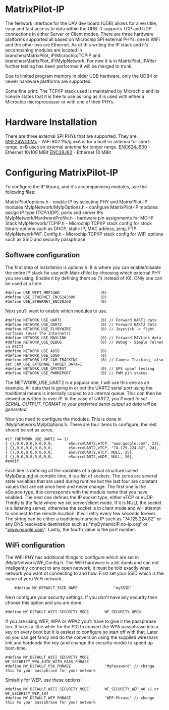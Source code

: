 # MatrixPilot-IP

The Network interface for the UAV dev board (UDB) allows for a versitile, easy and fast access to data within the UDB. It supports TCP and UDP connections in either Server or Client modes. There are three hardware platforms supported all based on Microchip SPI external PHYs: one is WiFi and the other two are Ethernet. As of this writing the IP stack and it's accompaning modules are located in branches/MatrixPilot\_IP/Microchip/TCPIP and branches/MatrixPilot\_IP/MyIpNetwork. For now it is in MatrixPilot\_IPAfter further testing has been performed it will be merged to trunk.

Due to limited program memory in older UDB hardware, only the UDB4 or newer hardware platforms are supported.

Some fine print:
The TCP/IP stack used is maintained by Microchip and its license states that it is free to use as long as it is used with either a Microchip microprocessor or with one of their PHYs.

# Hardware Installation
There are three external SPI PHYs that are supported. They are:
[MRF24WG0Mx](http://www.microchipdirect.com/ProductSearch.aspx?Keywords=AC164149) - WiFi 802.11b/g x=A is for a built-in antenna for short-range. x=B uses an external antenna for longer range.
[ENC624J600](http://www.mouser.com/ProductDetail/Olimex-Ltd/MOD-ENC624J600/?qs=%2fha2pyFaduiM2FizGGE3eb3KhtErVhtMkHmAi73al27GsGQxpDnbNI%252bg4oGPqWoM) - Ethernet 10/100 MBit
[ENC28J60](http://www.microchipdirect.com/ProductSearch.aspx?Keywords=AC164123)   - Ethernet 10 MBit




# Configuring MatrixPilot-IP
To configure the IP library, and it's accompanining modules, use the following files:

MatrixPilot/options.h - enable IP by selecting PHY and MatrixPIlot-IP modules
MyIpNetwork/MyIpOptions.h - configure MatrixPilot-IP modules: assign IP type (TCP/UDP), ports and server IPs
MyIpNetwork/HardwareProfile.h - hardware pin assignments for MCHP Stack
MyIpNetwork/TCPIP.h - Microchip TCP/IP stack config for stock library options such as DHCP, static IP, MAC addess, ping, FTP
MyIpNetwork/WF\_Config.h - Microchip TCP/IP stack config for WiFi options such as SSID and security passphrase


## Software configuration
The first step of installation is options.h. It is where you can enable/disable the entire IP stack for use with MatrixPilot by choosing which external PHY you are using. Enable it by defining them as (1) instead of (0). ONly one can be used at a time.
```
#define USE_WIFI_MRF24WG                  (0)
#define USE_ETHERNET_ENC624J600           (0)
#define USE_ETHERNET_ENC28J60             (0)
```

Next you'll want to enable which modules to use.
```
#define NETWORK_USE_UART1                 (0) // Forward UART1 data
#define NETWORK_USE_UART2                 (0) // Forward UART2 data
#define NETWORK_USE_FLYBYWIRE             (0) // Joystick -> flght surfaces (over the internet!)
#define NETWORK_USE_MAVLINK               (0) // Forward MAVLink data
#define NETWORK_USE_DEBUG                 (0) // Debug - Simple Telnet in ASCII
#define NETWORK_USE_ADSB                  (0)
#define NETWORK_USE_LOGO                  (0)
#define NETWORK_USE_CAM_TRACKING          (0) // Camera Tracking, also set CAM_USE_EXTERNAL_TARGET_DATA=1
#define NETWORK_USE_GPSTEST               (0) // GPS spoof testing
#define NETWORK_USE_PWMREPORT             (0) // PWM pin states
```
The NETWORK\_USE\_UART2 is a popular one, I will use this one as an example. All data that is going in or out the UART2 serial port using the traditional means is internally copied to an internal queue. This can then be viewed or written to over IP. In the case of _UART2, you'll want to set SERIAL\_OUTPUT\_FORMAT to your preferred serial output so data will be genereted._

Now you need to configure the modules. This is done in /MyIpNetwork/MyIpOptions.h. There are four items to configure, the rest should be set as zeros.
```
#if (NETWORK_USE_UART2 == 1)
{ {},0,0,0,0,0,0,0,0,       eSourceUART2,eTCP, "www.google.com", 23},
{ {},0,0,0,0,0,0,0,0,       eSourceUART2,eTCP, "74.125.224.82", 24},
{ {},0,0,0,0,0,0,0,0,       eSourceUART2,eTCP, NULL, 25},
{ {},0,0,0,0,0,0,0,0,       eSourceUART2,eUDP, NULL, 26},
#endif
```
Each line is defining all the variables of a global structure called MyIpData[.md](.md) at compile time, it is a list of sockets. The zeros are several state variables that are used during runtime but the last four are constant values that are set once here and never change. The first one is the eSource type, this corresponds with the module name that you have enabled. The next one defines the IP socket type, either eTCP or eUDP. Thirdly is the field where we set server/client mode. If it is NULL the socket is a listening server, otherwise the socket is in client mode and will attempt to connect to the remote location. It will retry every few seconds forever. The string can be either a traditional numeric IP such as "74.125.224.82" or any DNS resolvable destination such as "myDynamicIP.no-ip.org" or "www.google.com". Lastly, the fourth value is the port number.

## WiFi configuration
The WiFi PHY has additional things to configure which are set in /MyIpNetwork/WF\_Config.h. The WiFi hardware is a bit dumb and can not inteligently connect to any open network, it must be told exactly what network you want ot connecting to and how.
First set your SSID which is the name of yoru WiFi network.
```
    #define MY_DEFAULT_SSID_NAME                "mySSID"
```

Next configure your security settings. If you don't have any security then choose this option and you are done:
```
#define MY_DEFAULT_WIFI_SECURITY_MODE       WF_SECURITY_OPEN
```

If you are using WEP, WPA or WPA2 you'll have to give it the passphrase too. It takes a little while for the PIC to convert the WPA passphrase into a key on every boot but it is easiest to configure so start off with that. Later on you can get fancy and do the conversion using the supplied wireshark link and hardcode the key (and change the security mode) to speed up boot-time.
```
#define MY_DEFAULT_WIFI_SECURITY_MODE       WF_SECURITY_WPA_AUTO_WITH_PASS_PHRASE
#define MY_DEFAULT_PSK_PHRASE               "MyPassword" // change this to your passphrase for your network
```
Simialrly for WEP, use these options:
```
#define MY_DEFAULT_WIFI_SECURITY_MODE       WF_SECURITY_WEP_40 // or WF_SECURITY_WEP_104
#define MY_DEFAULT_WEP_PHRASE               "WEP Phrase" // change this to your passphrase for your network
```